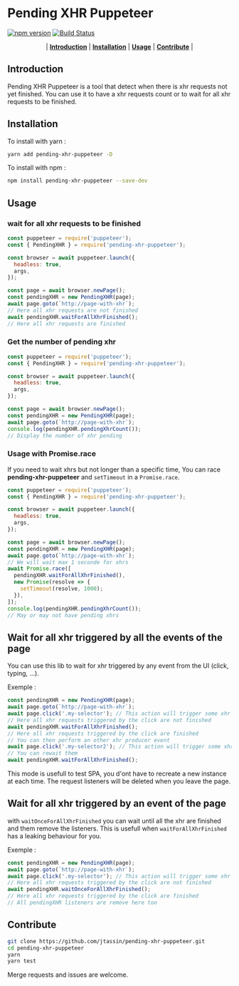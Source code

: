 # Pending XHR Puppeteer

[![npm version](https://badge.fury.io/js/pending-xhr-puppeteer.svg)](https://badge.fury.io/js/pending-xhr-puppeteer)
[![Build Status](https://travis-ci.org/jtassin/pending-xhr-puppeteer.svg?branch=master)](https://travis-ci.org/jtassin/pending-xhr-puppeteer)

<p align="center">
  | <b><a href="#introduction">Introduction</a></b>
  | <b><a href="#installation">Installation</a></b>
  | <b><a href="#usage">Usage</a></b>
  | <b><a href="#contribute">Contribute</a></b> |
</p>

## Introduction

Pending XHR Puppeteer is a tool that detect when there is xhr requests not yet finished. You can use it to have a xhr requests count or to wait for all xhr requests to be finished.

## Installation

To install with yarn :

```bash
yarn add pending-xhr-puppeteer -D
```

To install with npm :

```bash
npm install pending-xhr-puppeteer --save-dev
```

## Usage

### wait for all xhr requests to be finished

```javascript
const puppeteer = require('puppeteer');
const { PendingXHR } = require('pending-xhr-puppeteer');

const browser = await puppeteer.launch({
  headless: true,
  args,
});

const page = await browser.newPage();
const pendingXHR = new PendingXHR(page);
await page.goto(`http://page-with-xhr`);
// Here all xhr requests are not finished
await pendingXHR.waitForAllXhrFinished();
// Here all xhr requests are finished
```

### Get the number of pending xhr

```javascript
const puppeteer = require('puppeteer');
const { PendingXHR } = require('pending-xhr-puppeteer');

const browser = await puppeteer.launch({
  headless: true,
  args,
});

const page = await browser.newPage();
const pendingXHR = new PendingXHR(page);
await page.goto(`http://page-with-xhr`);
console.log(pendingXHR.pendingXhrCount());
// Display the number of xhr pending
```

### Usage with Promise.race

If you need to wait xhrs but not longer than a specific time, You can race **pending-xhr-puppeteer** and `setTimeout` in a `Promise.race`.

```javascript
const puppeteer = require('puppeteer');
const { PendingXHR } = require('pending-xhr-puppeteer');

const browser = await puppeteer.launch({
  headless: true,
  args,
});

const page = await browser.newPage();
const pendingXHR = new PendingXHR(page);
await page.goto(`http://page-with-xhr`);
// We will wait max 1 seconde for xhrs
await Promise.race([
  pendingXHR.waitForAllXhrFinished(),
  new Promise(resolve => {
    setTimeout(resolve, 1000);
  }),
]);
console.log(pendingXHR.pendingXhrCount());
// May or may not have pending xhrs
```

## Wait for all xhr triggered by all the events of the page

You can use this lib to wait for xhr triggered by any event from the UI (click, typing, ...).

Exemple :

```javascript
const pendingXHR = new PendingXHR(page);
await page.goto(`http://page-with-xhr`);
await page.click('.my-selector'); // This action will trigger some xhr
// Here all xhr requests triggered by the click are not finished
await pendingXHR.waitForAllXhrFinished();
// Here all xhr requests triggered by the click are finished
// You can then perform an other xhr producer event
await page.click('.my-selector2'); // This action will trigger some xhr
// You can rewait them
await pendingXHR.waitForAllXhrFinished();
```

This mode is usefull to test SPA, you d'ont have to recreate a new instance at each time.
The request listeners will be deleted when you leave the page.

## Wait for all xhr triggered by an event of the page

with `waitOnceForAllXhrFinished` you can wait until all the xhr are finished and them remove the listeners.
This is usefull when `waitForAllXhrFinished` has a leaking behaviour for you.

Exemple :

```javascript
const pendingXHR = new PendingXHR(page);
await page.goto(`http://page-with-xhr`);
await page.click('.my-selector'); // This action will trigger some xhr
// Here all xhr requests triggered by the click are not finished
await pendingXHR.waitOnceForAllXhrFinished();
// Here all xhr requests triggered by the click are finished
// All pendingXHR listeners are remove here too
```

## Contribute

```bash
git clone https://github.com/jtassin/pending-xhr-puppeteer.git
cd pending-xhr-puppeteer
yarn
yarn test
```

Merge requests and issues are welcome.

